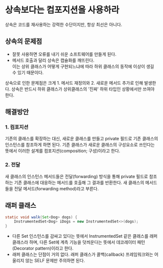 # 상속보다는 컴포지션을 사용하라

상속은 코드를 재사용하는 강력한 수단이지만, 항상 최선은 아니다. 
## 상속의 문제점
- 잘못 사용하면 오류를 내기 쉬운 소프트웨어를 만들게 된다.
- 메서드 호출과 달리 상속은 캡슐화를 깨뜨린다. </br> 이는 상위 클래스가 어떻게 구현되느냐에 따라 하위 클래스의 동작에 이상이 생길 수 있기 때문이다.

상속으로 인한 문제점은 크게 1. 메서드 재정의와 2. 새로운 메서드 추가로 인해 발생한다.
상속은 반드시 하위 클래스가 상위클래스의 '진짜' 하위 타입인 상황에서만 쓰여야 한다.
## 해결방안
### 1. 컴포지션
기존의 클래스를 확장하는 대신, 새로운 클래스를 만들고 private 필드로 기존 클래스의 인스턴스를 참조하게 하면 된다. 
기존 클래스가 새로운 클래스의 구성요소로 쓰인다는 뜻에서 이러한 설계를 컴포지션(composition; 구성)이라고 한다.
### 2. 전달
새 클래스의 인스턴스 메서드들은 전달(forwarding) 방식을 통해 private 필드로 참조하는 기존 클래스에 대응하는 메서드를 호출해 그 결과를 반환한다.
새 클래스의 메서드들을 전달 메서드(forwarding method)라고 부른다.

## 래퍼 클래스
```java
static void walk(Set<Dog> dogs) {
    InstrumentedSet<Dog> iDogs = new InstrumentedSet<>(dogs);
}
```
- 다른 Set 인스턴스를 감싸고 있다는 뜻에서 InstrumentedSet 같은 클래스를 래퍼 클래스라 하며, 다른 Set에 계측 기능을 덧씌운다는 뜻에서 데코레이터 패턴(Decorator pattern)이라고 한다.
- 래퍼 클래스는 단점이 거의 없다. 래퍼 클래스가 콜백(callback) 프레임워크와는 어울리지 않는 SELF 문제만 주의하면 된다.

